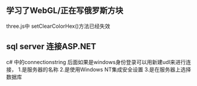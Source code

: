 ## 学习了WebGL/正在写俄罗斯方块
three.js中 
setClearColorHex()方法已经失效

## sql server 连接ASP.NET
c# 中的connectionstring 后面如果是windows身份登录可以用新建udl来进行连接，
1.是服务器的名称
2.是使用Windows NT集成安全设置
3.是在服务器上选择数据库

 
